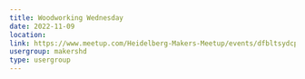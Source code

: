```yaml
---
title: Woodworking Wednesday
date: 2022-11-09
location: 
link: https://www.meetup.com/Heidelberg-Makers-Meetup/events/dfbltsydcpbmb/
usergroup: makershd
type: usergroup
---
```

